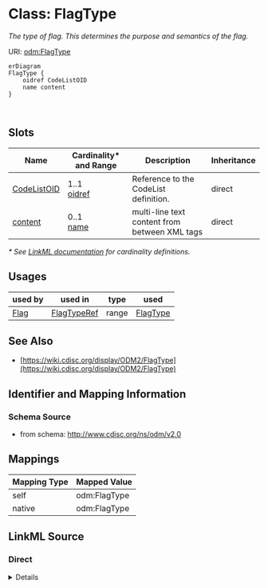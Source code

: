# Class: FlagType

_The type of flag. This determines the purpose and semantics of the flag._




URI: [odm:FlagType](http://www.cdisc.org/ns/odm/v2.0/FlagType)


```mermaid
erDiagram
FlagType {
    oidref CodeListOID  
    name content  
}



```



<!-- no inheritance hierarchy -->


## Slots

| Name | Cardinality* and Range | Description | Inheritance |
| ---  | --- | --- | --- |
| [CodeListOID](CodeListOID.md) | 1..1 <br/> [oidref](oidref.md) | Reference to the CodeList definition. | direct |
| [content](content.md) | 0..1 <br/> [name](name.md) | multi-line text content from between XML tags | direct |

_* See [LinkML documentation](https://linkml.io/linkml/schemas/slots.html#slot-cardinality) for cardinality definitions._




## Usages

| used by | used in | type | used |
| ---  | --- | --- | --- |
| [Flag](Flag.md) | [FlagTypeRef](FlagTypeRef.md) | range | [FlagType](FlagType.md) |






## See Also

* [https://wiki.cdisc.org/display/ODM2/FlagType](https://wiki.cdisc.org/display/ODM2/FlagType)

## Identifier and Mapping Information







### Schema Source


* from schema: http://www.cdisc.org/ns/odm/v2.0





## Mappings

| Mapping Type | Mapped Value |
| ---  | ---  |
| self | odm:FlagType |
| native | odm:FlagType |





## LinkML Source

<!-- TODO: investigate https://stackoverflow.com/questions/37606292/how-to-create-tabbed-code-blocks-in-mkdocs-or-sphinx -->

### Direct

<details>
```yaml
name: FlagType
description: The type of flag. This determines the purpose and semantics of the flag.
from_schema: http://www.cdisc.org/ns/odm/v2.0
see_also:
- https://wiki.cdisc.org/display/ODM2/FlagType
rank: 1000
slots:
- CodeListOID
- content
slot_usage:
  CodeListOID:
    name: CodeListOID
    description: Reference to the CodeList definition.
    comments:
    - 'Required

      range: oidref

      The valid values for a FlagType are provided by the study sponsor. Must match
      the OID for a CodeList element in the Study/MetaDataVersion.'
    domain_of:
    - CodeListRef
    - FlagValue
    - FlagType
    range: oidref
    required: true
  content:
    name: content
    domain_of:
    - TranslatedText
    - Title
    - CheckValue
    - Code
    - WorkflowEnd
    - UserName
    - Prefix
    - Suffix
    - FullName
    - GivenName
    - FamilyName
    - StreetName
    - HouseNumber
    - City
    - StateProv
    - Country
    - PostalCode
    - OtherText
    - Meaning
    - LegalReason
    - DateTimeStamp
    - ReasonForChange
    - SourceID
    - FlagValue
    - FlagType
    - Value
    range: name
class_uri: odm:FlagType

```
</details>

### Induced

<details>
```yaml
name: FlagType
description: The type of flag. This determines the purpose and semantics of the flag.
from_schema: http://www.cdisc.org/ns/odm/v2.0
see_also:
- https://wiki.cdisc.org/display/ODM2/FlagType
rank: 1000
slot_usage:
  CodeListOID:
    name: CodeListOID
    description: Reference to the CodeList definition.
    comments:
    - 'Required

      range: oidref

      The valid values for a FlagType are provided by the study sponsor. Must match
      the OID for a CodeList element in the Study/MetaDataVersion.'
    domain_of:
    - CodeListRef
    - FlagValue
    - FlagType
    range: oidref
    required: true
  content:
    name: content
    domain_of:
    - TranslatedText
    - Title
    - CheckValue
    - Code
    - WorkflowEnd
    - UserName
    - Prefix
    - Suffix
    - FullName
    - GivenName
    - FamilyName
    - StreetName
    - HouseNumber
    - City
    - StateProv
    - Country
    - PostalCode
    - OtherText
    - Meaning
    - LegalReason
    - DateTimeStamp
    - ReasonForChange
    - SourceID
    - FlagValue
    - FlagType
    - Value
    range: name
attributes:
  CodeListOID:
    name: CodeListOID
    description: Reference to the CodeList definition.
    comments:
    - 'Required

      range: oidref

      The valid values for a FlagType are provided by the study sponsor. Must match
      the OID for a CodeList element in the Study/MetaDataVersion.'
    from_schema: http://www.cdisc.org/ns/odm/v2.0
    rank: 1000
    alias: CodeListOID
    owner: FlagType
    domain_of:
    - CodeListRef
    - FlagValue
    - FlagType
    range: oidref
    required: true
  content:
    name: content
    description: multi-line text content from between XML tags
    from_schema: http://www.cdisc.org/ns/odm/v2.0
    rank: 1000
    alias: content
    owner: FlagType
    domain_of:
    - TranslatedText
    - Title
    - CheckValue
    - Code
    - WorkflowEnd
    - UserName
    - Prefix
    - Suffix
    - FullName
    - GivenName
    - FamilyName
    - StreetName
    - HouseNumber
    - City
    - StateProv
    - Country
    - PostalCode
    - OtherText
    - Meaning
    - LegalReason
    - DateTimeStamp
    - ReasonForChange
    - SourceID
    - FlagValue
    - FlagType
    - Value
    range: name
    inlined: true
class_uri: odm:FlagType

```
</details>